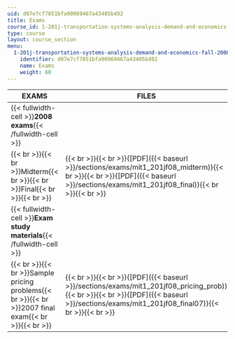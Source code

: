 ```yaml
---
uid: d07e7cf7851bfa90969467a43405b492
title: Exams
course_id: 1-201j-transportation-systems-analysis-demand-and-economics-fall-2008
type: course
layout: course_section
menu:
  1-201j-transportation-systems-analysis-demand-and-economics-fall-2008:
    identifier: d07e7cf7851bfa90969467a43405b492
    name: Exams
    weight: 60
---
```


| EXAMS | FILES |
| --- | --- |
| {{< fullwidth-cell >}}**2008 exams**{{< /fullwidth-cell >}} | &nbsp; |
| {{< br >}}{{< br >}}Midterm{{< br >}}{{< br >}}Final{{< br >}}{{< br >}} | {{< br >}}{{< br >}}([PDF]({{< baseurl >}}/sections/exams/mit1_201jf08_midterm)){{< br >}}{{< br >}}([PDF]({{< baseurl >}}/sections/exams/mit1_201jf08_final)){{< br >}}{{< br >}} |
| {{< fullwidth-cell >}}**Exam study materials**{{< /fullwidth-cell >}} | &nbsp; |
| {{< br >}}{{< br >}}Sample pricing problems{{< br >}}{{< br >}}2007 final exam{{< br >}}{{< br >}} | {{< br >}}{{< br >}}([PDF]({{< baseurl >}}/sections/exams/mit1_201jf08_pricing_prob)){{< br >}}{{< br >}}([PDF]({{< baseurl >}}/sections/exams/mit1_201jf08_final07)){{< br >}}{{< br >}}